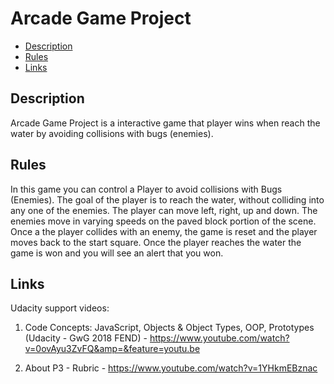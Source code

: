 # Arcade Game Project

* [Description](#Description)
* [Rules](#Rules)
* [Links](#Links)

## Description

Arcade Game Project is a interactive game that player wins when reach the water by avoiding collisions with bugs (enemies).

## Rules

In this game you can control a Player to avoid collisions with Bugs (Enemies). 
The goal of the player is to reach the water, without colliding into any one of the enemies. The player can move left, right, up and down. The enemies move in varying speeds on the paved block portion of the scene. Once a the player collides with an enemy, the game is reset and the player moves back to the start square. Once the player reaches the water the game is won  and you will see an alert that you won.

## Links
Udacity support videos:
1. Code Concepts: JavaScript, Objects & Object Types, OOP, Prototypes (Udacity - GwG 2018 FEND) - https://www.youtube.com/watch?v=0ovAyu3ZvFQ&amp=&feature=youtu.be

2. About P3 - Rubric - https://www.youtube.com/watch?v=1YHkmEBznac
